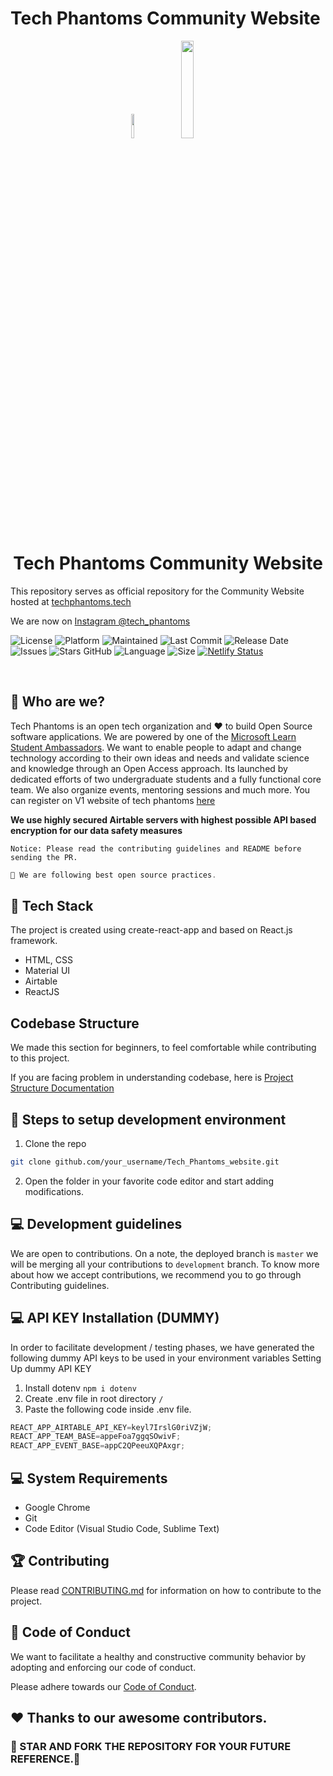 
# Tech Phantoms Community Website

<p align="center">
<img width=10% src="https://raw.githubusercontent.com/tech-phantoms/Tech_Phantoms_website/0982c252efad96e5633c9e59136811a9ab0316ca/src/assets/logo.svg"> &nbsp; <img width=20% src="https://raw.githubusercontent.com/tech-phantoms/Tech_Phantoms_website/0982c252efad96e5633c9e59136811a9ab0316ca/src/assets/LightMode_techphantoms.svg">
<h1 align="center">Tech Phantoms Community Website</h1>

This repository serves as official repository for the Community Website hosted at [techphantoms.tech](http://techphantoms.tech) <br/>

  
We are now on  [Instagram @tech_phantoms](https://www.instagram.com/tech_phantoms/)

  

</p>

![License](https://img.shields.io/badge/license-MIT-brightgreen)
![Platform](https://img.shields.io/badge/platform-Visual%20Studio%20Code-blue)
![Maintained](https://img.shields.io/maintenance/yes/2020)
![Last Commit](https://img.shields.io/github/last-commit/tech-phantoms/Tech_Phantoms_website)
![Release Date](https://img.shields.io/github/release-date/tech-phantoms/Tech_Phantoms_website)
![Issues](https://img.shields.io/github/issues/tech-phantoms/Tech_Phantoms_website)
![Stars GitHub](https://img.shields.io/github/stars/tech-phantoms/Tech_Phantoms_website)
![Language](https://img.shields.io/github/languages/top/tech-phantoms/Tech_Phantoms_website)
![Size](https://img.shields.io/github/repo-size/tech-phantoms/Tech_Phantoms_website)
[![Netlify Status](https://api.netlify.com/api/v1/badges/b0bce43d-6d04-47b4-8b66-39c31e029a02/deploy-status)](https://app.netlify.com/sites/techphantoms/deploys)

<br/>

## 👩‍ Who are we?

<p align="justify">

Tech Phantoms is an open tech organization and ❤ to build Open Source software applications.
We are powered by one of the <a href="https://studentambassadors.microsoft.com/en-US/profile/49532">Microsoft Learn Student Ambassadors</a>. We want to enable people to adapt and change technology according to their own ideas and needs and validate science and knowledge through an Open Access approach. Its launched by dedicated efforts of two undergraduate students and a fully functional core team. We also organize events, mentoring sessions and much more. You can register on V1 website of tech phantoms [here](techphantoms.onrender.com)

</p>

<p>
  
  **We use highly secured Airtable servers with highest possible API based encryption for our data safety measures**

</p>

```text
Notice: Please read the contributing guidelines and README before sending the PR.
```

```js
🎉 We are following best open source practices.

```

## 🔆 Tech Stack

The project is created using create-react-app and based on React.js framework.

- HTML, CSS
- Material UI
- Airtable
- ReactJS

## Codebase Structure

We made this section for beginners, to feel comfortable while contributing to this project.

If you are facing problem in understanding codebase, here is [Project Structure Documentation](https://github.com/tech-phantoms/Tech_Phantoms_website/blob/development/projectStructure.md)


## 🚀 Steps to setup development environment

1.  Clone the repo

```bash
git clone github.com/your_username/Tech_Phantoms_website.git
```

2.  Open the folder in your favorite code editor and start adding modifications.

## 💻 Development guidelines

We are open to contributions. On a note, the deployed branch is `master` we will be merging all your contributions to `development` branch. To know more about how we accept contributions, we recommend you to go through Contributing guidelines.



## 💻 API KEY Installation (DUMMY)

In order to facilitate development / testing phases, we have generated the following dummy API keys to be used in your environment variables
Setting Up dummy API KEY

1. Install dotenv `npm i dotenv`
2. Create .env file in root directory `/`
3. Paste the following code inside .env file.

```js
REACT_APP_AIRTABLE_API_KEY=keyl7IrslG0riVZjW;
REACT_APP_TEAM_BASE=appeFoa7ggqSOwivF;
REACT_APP_EVENT_BASE=appC2QPeeuXQPAxgr;
```

## 💻 System Requirements

- Google Chrome
- Git
- Code Editor (Visual Studio Code, Sublime Text)

## 🏆 Contributing

Please read [CONTRIBUTING.md](CONTRIBUTING.md) for information on how to contribute to the project.

## 💼 Code of Conduct

We want to facilitate a healthy and constructive community behavior by adopting and enforcing our code of conduct.

Please adhere towards our [Code of Conduct](CODE_OF_CONDUCT.md).

## ❤️ Thanks to our awesome contributors.

### 🌟 STAR AND FORK THE REPOSITORY FOR YOUR FUTURE REFERENCE.🌟
